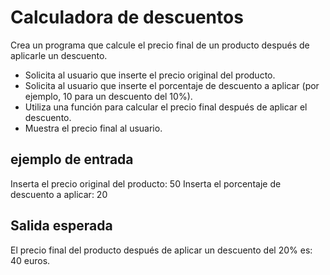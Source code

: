 # Calculadora de descuentos

Crea un programa que calcule el precio final de un producto después de aplicarle un descuento.

- Solicita al usuario que inserte el precio original del producto.
- Solicita al usuario que inserte el porcentaje de descuento a aplicar (por ejemplo, 10 para un descuento del 10%).
- Utiliza una función para calcular el precio final después de aplicar el descuento.
- Muestra el precio final al usuario.

## ejemplo de entrada

Inserta el precio original del producto: 50
Inserta el porcentaje de descuento a aplicar: 20

## Salida esperada

El precio final del producto después de aplicar un descuento del 20% es: 40 euros.
